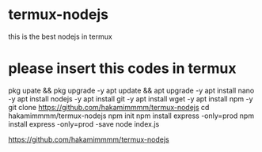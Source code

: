 # termux-nodejs
this is the best nodejs in termux

# please insert this codes in termux 

pkg upate && pkg upgrade -y
apt update && apt upgrade -y
apt install nano -y
apt install nodejs -y
apt install git -y
apt install wget -y
apt install npm -y
git clone https://github.com/hakamimmmm/termux-nodejs
cd hakamimmmm/termux-nodejs
npm init
npm install express -only=prod
npm install express -only=prod -save
node index.js


https://github.com/hakamimmmm/termux-nodejs
